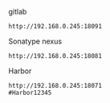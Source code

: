 gitlab
```
http://192.168.0.245:18091
```
Sonatype nexus
```
http://192.168.0.245:18081
```

Harbor

```shell
http://192.168.0.245:18071
#Harbor12345
```
